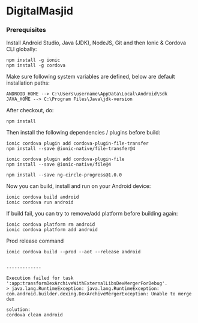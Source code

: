 # DigitalMasjid

### Prerequisites
Install Android Studio, Java (JDK), NodeJS, Git and then Ionic & Cordova CLI globally:
```
npm install -g ionic
npm install -g cordova
```

Make sure following system variables are defined, below are default installation paths:
```
ANDROID_HOME --> C:\Users\username\AppData\Local\Android\Sdk
JAVA_HOME --> C:\Program Files\Java\jdk-version
```

After checkout, do:
```
npm install
```

Then install the following dependencies / plugins before build:
```
ionic cordova plugin add cordova-plugin-file-transfer
npm install --save @ionic-native/file-transfer@4

ionic cordova plugin add cordova-plugin-file
npm install --save @ionic-native/file@4

npm install --save ng-circle-progress@1.0.0
```

Now you can build, install and run on your Android device:
```
ionic cordova build android
ionic cordova run android
```

If build fail, you can try to remove/add platform before building again:
```
ionic cordova platform rm android
ionic cordova platform add android
```

Prod release command
```
ionic cordova build --prod --aot --release android


-------------

Execution failed for task ':app:transformDexArchiveWithExternalLibsDexMergerForDebug'.
> java.lang.RuntimeException: java.lang.RuntimeException: com.android.builder.dexing.DexArchiveMergerException: Unable to merge dex

solution:
cordova clean android

